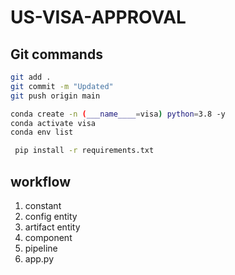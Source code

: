 # US-VISA-APPROVAL

## Git commands 
```bash 
git add . 
git commit -m "Updated"
git push origin main
``` 
``` bash
conda create -n (___name____=visa) python=3.8 -y
conda activate visa
conda env list 
```

```bash 
 pip install -r requirements.txt 
```

## workflow 
1. constant 
2. config entity 
3. artifact entity 
4. component 
5. pipeline 
6. app.py